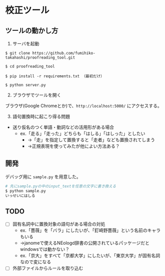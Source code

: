 # 校正ツール

## ツールの動かし方

1. サーバを起動

```
$ git clone https://github.com/fumihiko-takahashi/proofreading_tool.git

$ cd proofreading_tool

$ pip install -r requirements.txt （最初だけ）

$ python server.py
```

2. ブラウザでツールを開く

ブラウザ(Google Chromeとか)で、`http://localhost:5000/` にアクセスする。

3. 語句置換時に起こり得る問題

- 送り仮名のつく単語・動詞などの活用形がある場合  
  - ex.「走る」「走った」どちらも「はしる」「はしった」としたい  
    - →「走」を指定して置換すると「走者」なども置換されてしまう  
     - →正規表現を使ってみたが他によい方法ある？

## 開発

デバッグ用に `sample.py` を用意した。

```bash
# 先にsample.pyの中のinput_textを任意の文字に書き換える
$ python sample.py
いっせいにはしる
```

## TODO

- [ ] 固有名詞中に置換対象の語句がある場合の対処
  - ex.「薔薇」を「バラ」にしたいが、「釘崎野薔薇」という名前のキャラもいる  
   - →janomeで使えるNEologd辞書の公開されているパッケージだとwindowsでは動かない？
  - ex.「京大」をすべて「京都大学」にしたいが、「東京大学」が固有名詞なので変になる  
- [ ] 外部ファイルからルールを取り込む
